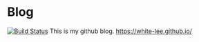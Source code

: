 # Blog

[![Build Status](https://travis-ci.com/White-Lee/White-Lee.github.io.svg?branch=master)](https://travis-ci.com/White-Lee/White-Lee.github.io)
This is my github blog.  https://white-lee.github.io/
